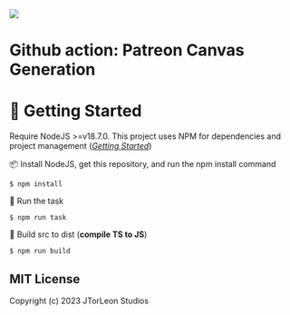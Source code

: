 <img align="center" src="https://gitlab.com/scs_torleon/hub-awesome-dungeon/-/raw/main/assets/BH_JTL_Header2.png"/>

# Github action: Patreon Canvas Generation

# 🚦 Getting Started

Require NodeJS >=v18.7.0.  This project uses NPM for dependencies and project management ([*Getting Started*](https://docs.npmjs.com/getting-started))

📦 Install NodeJS, get this repository, and run the npm install command
```
$ npm install
```

🚀 Run the task
```
$ npm run task
```

🧨 Build src to dist (**compile TS to JS**)
```
$ npm run build
```

## MIT License 

Copyright (c) 2023 JTorLeon Studios
